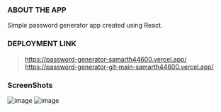 ### ABOUT THE APP

Simple password generator app created using React.

### DEPLOYMENT LINK

> https://password-generator-samarth44600.vercel.app/
> https://password-generator-git-main-samarth44600.vercel.app/

### ScreenShots
![image](https://user-images.githubusercontent.com/71260220/151739874-82829939-ab0b-48cb-ace9-0a32f3fdcef8.png)
![image](https://user-images.githubusercontent.com/71260220/151739876-fd4ccdd7-c943-4933-9a40-3cc144c0790c.png)
